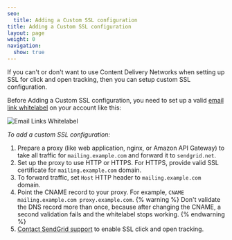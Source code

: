 ```yaml
---
seo:
  title: Adding a Custom SSL configuration
title: Adding a Custom SSL configuration
layout: page
weight: 0
navigation:
  show: true
---
```


If you can't or don't want to use Content Delivery Networks when setting up SSL for click and open tracking, then you can setup custom SSL configuration.

Before Adding a Custom SSL configuration, you need to set up a valid [email link whitelabel](https://sendgrid.com/docs/User_Guide/Settings/Whitelabel/links.html) on your account like this:

![Email Links Whitelabel]({{root_url}}/images/email_link_whitelabel.png)

*To add a custom SSL configuration:*

1. Prepare a proxy (like web application, nginx, or Amazon API Gateway) to take all traffic for `mailing.example.com` and forward it to `sendgrid.net`.
1. Set up the proxy to use HTTP or HTTPS. For HTTPS, provide valid SSL certificate for `mailing.example.com` domain.
1. To forward traffic, set `Host` HTTP header to `mailing.example.com` domain.
1. Point the CNAME record to your proxy. For example, `CNAME mailing.example.com proxy.example.com`.
  {% warning %}
    Don't validate the DNS record more than once, because after changing the CNAME, a second validation fails and the whitelabel stops working.
  {% endwarning %}
1. [Contact SendGrid support](https://support.sendgrid.com/hc/en-us) to enable SSL click and open tracking.

